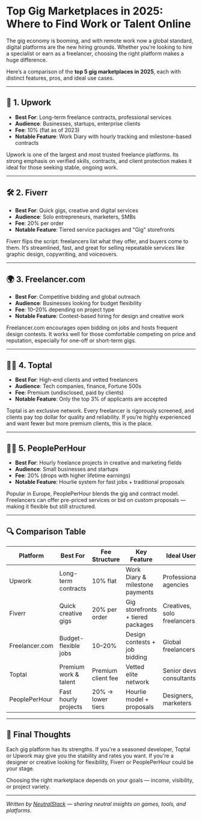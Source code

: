 
# Top Gig Marketplaces in 2025: Where to Find Work or Talent Online

The gig economy is booming, and with remote work now a global standard, digital platforms are the new hiring grounds. Whether you’re looking to hire a specialist or earn as a freelancer, choosing the right platform makes a huge difference.

Here’s a comparison of the **top 5 gig marketplaces in 2025**, each with distinct features, pros, and ideal use cases.

---

## 💼 1. **Upwork**
- **Best For**: Long-term freelance contracts, professional services
- **Audience**: Businesses, startups, enterprise clients
- **Fee**: 10% (flat as of 2023)
- **Notable Feature**: Work Diary with hourly tracking and milestone-based contracts

Upwork is one of the largest and most trusted freelance platforms. Its strong emphasis on verified skills, contracts, and client protection makes it ideal for those seeking stable, ongoing work.

---

## 🛠️ 2. **Fiverr**
- **Best For**: Quick gigs, creative and digital services
- **Audience**: Solo entrepreneurs, marketers, SMBs
- **Fee**: 20% per order
- **Notable Feature**: Tiered service packages and "Gig" storefronts

Fiverr flips the script: freelancers list what they offer, and buyers come to them. It’s streamlined, fast, and great for selling repeatable services like graphic design, copywriting, and voiceovers.

---

## 🌍 3. **Freelancer.com**
- **Best For**: Competitive bidding and global outreach
- **Audience**: Businesses looking for budget flexibility
- **Fee**: 10–20% depending on project type
- **Notable Feature**: Contest-based hiring for design and creative work

Freelancer.com encourages open bidding on jobs and hosts frequent design contests. It works well for those comfortable competing on price and reputation, especially for one-off or short-term gigs.

---

## 👨‍💻 4. **Toptal**
- **Best For**: High-end clients and vetted freelancers
- **Audience**: Tech companies, finance, Fortune 500s
- **Fee**: Premium (undisclosed, paid by clients)
- **Notable Feature**: Only the top 3% of applicants are accepted

Toptal is an exclusive network. Every freelancer is rigorously screened, and clients pay top dollar for quality and reliability. If you’re highly experienced and want fewer but more premium clients, this is the place.

---

## 🧑‍🎨 5. **PeoplePerHour**
- **Best For**: Hourly freelance projects in creative and marketing fields
- **Audience**: Small businesses and startups
- **Fee**: 20% (drops with higher lifetime earnings)
- **Notable Feature**: Hourlie system for fast jobs + traditional proposals

Popular in Europe, PeoplePerHour blends the gig and contract model. Freelancers can offer pre-priced services or bid on custom proposals — making it flexible but still structured.

---

## 🔍 Comparison Table

| Platform        | Best For               | Fee Structure    | Key Feature                         | Ideal Users               |
|------------------|------------------------|------------------|--------------------------------------|----------------------------|
| Upwork           | Long-term contracts     | 10% flat          | Work Diary & milestone payments      | Professionals, agencies     |
| Fiverr           | Quick creative gigs     | 20% per order     | Gig storefronts + tiered packages    | Creatives, solo freelancers |
| Freelancer.com   | Budget-flexible jobs    | 10–20%            | Design contests + job bidding        | Global freelancers          |
| Toptal           | Premium work & talent   | Premium client fee| Vetted elite network                 | Senior devs, consultants    |
| PeoplePerHour    | Fast hourly projects    | 20% → lower tiers | Hourlie model + proposals            | Designers, marketers        |

---

## 🎯 Final Thoughts

Each gig platform has its strengths. If you're a seasoned developer, Toptal or Upwork may give you the stability and rates you want. If you're a designer or creative looking for flexibility, Fiverr or PeoplePerHour could be your stage.

Choosing the right marketplace depends on your goals — income, visibility, or project variety.

---

*Written by [NeutralStack](https://github.com/neutralstack) — sharing neutral insights on games, tools, and platforms.*
